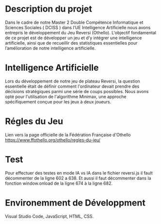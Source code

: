 # Description du projet
Dans le cadre de notre Master 2 Double Compétence Informatique et Sciences Sociales ( DCISS ) dans l’UE Intelligence Artificielle nous avons entrepris le développement du Jeu Reversi (Othello). 
L'objectif fondamental de ce projet est de développer un jeu et d’y intégrer une intelligence artificielle, ainsi que de recueillir des statistiques essentielles pour l’amélioration de notre intelligence artificielle.

# Intelligence Artificielle 
Lors du développement de notre jeu de plateau Reversi, la question essentielle était de définir comment l'ordinateur devait prendre des décisions stratégiques parmi une série de coups possibles. Nous avons opté pour l'utilisation de l'algorithme Minimax, une approche spécifiquement conçue pour les jeux à deux joueurs.


# Régles du Jeu 
Lien vers la page officielle de la Fédération Française d'Othello
https://www.ffothello.org/othello/regles-du-jeu/

# Test

Pour effectuer des testes en mode IA vs IA dans le fichier reversi.js il fault décommenter de la ligne 602 a 638.
Et aussi il faut décommenter dans la fonction window.onload de la ligne 674 à la ligne 682.

# Environemment de Développment

Visual Studio Code, JavaScript, HTML, CSS. 
